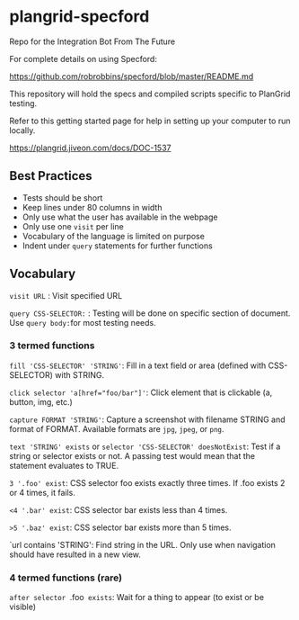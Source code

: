 # plangrid-specford
Repo for the Integration Bot From The Future

For complete details on using Specford:

https://github.com/robrobbins/specford/blob/master/README.md

This repository will hold the specs and compiled scripts specific to PlanGrid testing.

Refer to this getting started page for help in setting up your computer to run locally.

https://plangrid.jiveon.com/docs/DOC-1537

## Best Practices

- Tests should be short
- Keep lines under 80 columns in width
- Only use what the user has available in the webpage
- Only use one `visit` per line
- Vocabulary of the language is limited on purpose
- Indent under `query` statements for further functions

## Vocabulary

`visit URL` : Visit specified URL

`query CSS-SELECTOR:` : Testing will be done on specific section of document.  Use `query body:`for most testing needs.

### 3 termed functions

`fill 'CSS-SELECTOR' 'STRING'`: Fill in a text field or area (defined with CSS-SELECTOR) with STRING.

`click selector 'a[href="foo/bar"]'`: Click element that is clickable (a, button, img, etc.)

`capture FORMAT 'STRING'`: Capture a screenshot with filename STRING and format of FORMAT.  Available formats are `jpg`, `jpeg`, or `png`.

`text 'STRING' exists` or `selector 'CSS-SELECTOR' doesNotExist`: Test if a string or selector exists or not.  A passing test would mean that the statement evaluates to TRUE.

`3 '.foo' exist`: CSS selector foo exists exactly three times.  If .foo exists 2 or 4 times, it fails.

`<4 '.bar' exist`: CSS selector bar exists less than 4 times.

`>5 '.baz' exist`: CSS selector bar exists more than 5 times.

`url contains 'STRING': Find string in the URL.  Only use when navigation should have resulted in a new view.

### 4 termed functions (rare)

`after selector `.foo` exists`:  Wait for a thing to appear (to exist or be visible)
